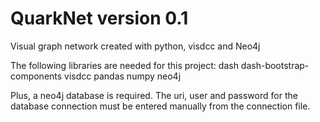 # QuarkNet version 0.1
Visual graph network created with python, visdcc and Neo4j

The following libraries are needed for this project:
dash
dash-bootstrap-components
visdcc
pandas
numpy
neo4j

Plus, a neo4j database is required.
The uri, user and password for the database connection must be entered manually from the connection file.

